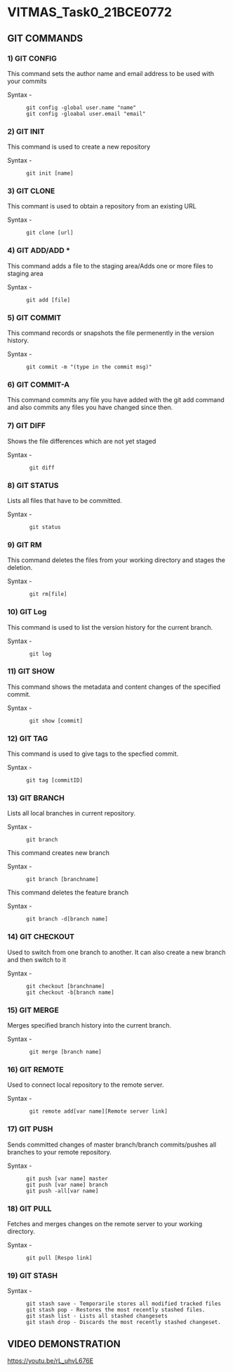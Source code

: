 # VITMAS_Task0_21BCE0772

## GIT COMMANDS

### 1) GIT CONFIG
This command sets the author name and email address to be used with your commits

Syntax -  

          git config -global user.name "name"
          git config -gloabal user.email "email"
         
### 2) GIT INIT
This command is used to create a new repository

Syntax - 

          git init [name]
          
### 3) GIT CLONE
This commant is used to obtain a repository from an existing URL

Syntax -  

          git clone [url]
                       
### 4) GIT ADD/ADD *
This command adds a file to the staging area/Adds one or more files to staging area

Syntax - 
          
          git add [file]
          
### 5) GIT COMMIT
This command records or snapshots the file permenently in the version history.

Syntax - 
          
          git commit -m "(type in the commit msg)"
          
### 6) GIT COMMIT-A
This command commits any file you have added with the git add command and also commits any files you have changed since then.

### 7) GIT DIFF
Shows the file differences which are not yet staged

Syntax -
             
           git diff
           
### 8) GIT STATUS
Lists all files that have to be committed.

Syntax - 

           git status

### 9) GIT RM
This command deletes the files from your working directory and stages the deletion.

Syntax -

           git rm[file]

### 10) GIT Log
This command is used to list the version history for the current branch.

Syntax -

           git log
           
### 11) GIT SHOW
This command shows the metadata and content changes of the specified commit.

Syntax - 

           git show [commit]
           
### 12) GIT TAG
This command is used to give tags to the specfied commit.

Syntax -  
          
          git tag [commitID]
          
### 13) GIT BRANCH
Lists all local branches in current repository.

Syntax -  
          
          git branch
          
This command creates new branch

Syntax -  
          
          git branch [branchname]
          
This command deletes the feature branch

Syntax -  
          
          git branch -d[branch name]
           
   
### 14) GIT CHECKOUT
Used to switch from one branch to another. It can also create a new branch and then switch to it

Syntax - 

          git checkout [branchname]
          git checkout -b[branch name]
          
### 15) GIT MERGE
Merges specified branch history into the current branch.

Syntax - 
           
           git merge [branch name]
           
### 16) GIT REMOTE
Used to connect local repository to the remote server.

Syntax -  
           
           git remote add[var name][Remote server link]
           
### 17) GIT PUSH
Sends committed changes of master branch/branch commits/pushes all branches to your remote repository.

Syntax -  
          
          git push [var name] master
          git push [var name] branch
          git push -all[var name]
          
### 18) GIT PULL
Fetches and merges changes on the remote server to your working directory.

Syntax -  
          
          git pull [Respo link]
          
### 19) GIT STASH

Syntax -  
          
          git stash save - Temporarile stores all modified tracked files
          git stash pop - Restores the most recently stashed files.
          git stash list - Lists all stashed changesets
          git stash drop - Discards the most recently stashed changeset.

## VIDEO DEMONSTRATION

https://youtu.be/rL_uhvL676E
